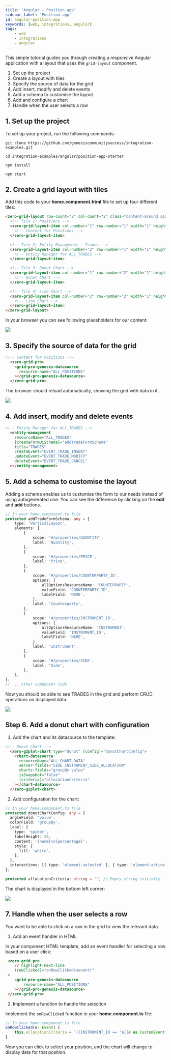```yaml
---
title: 'Angular - Position app'
sidebar_label: 'Position app'
id: angular-position-app
keywords: [web, integrations, angular]
tags:
    - web
    - integrations
    - angular
---
```


This simple tutorial guides you through creating a responsive Angular application with a layout that uses the `grid-layout` component. 

1. Set up the project
2. Create a layout with tiles
3. Specify the source of data for the grid
4. Add insert, modify and delete events
5. Add a schema to customise the layout
6. Add and configure a chart
7. Handle when the user selects a row

## 1. Set up the project
To set up your project, run the following commands:

```shell
git clone https://github.com/genesiscommunitysuccess/integration-examples.git
```
```shell
cd integration-examples/angular/position-app-starter
```
```shell
npm install
```
```shell
npm start
```

## 2. Create a grid layout with tiles
Add this code to your **home.component.html** file to set up four different tiles:

```html title="home.component.html"
<zero-grid-layout row-count="2" col-count="2" class="content-around spacing-4x" >
  <!-- Tile 1: Positions -->
  <zero-grid-layout-item col-number="1" row-number="1" width="1" height="1" style="background-color: grey">
    <!-- Content for Positions -->
  </zero-grid-layout-item>

  <!-- Tile 2: Entity Management - Trades -->
  <zero-grid-layout-item col-number="2" row-number="1" width="1" height="1" style="background-color: darkgrey">
    <!-- Entity Manager for ALL_TRADES -->
  </zero-grid-layout-item>

  <!-- Tile 3: Donut Chart -->
  <zero-grid-layout-item col-number="1" row-number="2" width="1" height="1" style="background-color: lightgrey">
    <!-- Donut Chart -->
  </zero-grid-layout-item>

  <!-- Tile 4: Line Chart -->
  <zero-grid-layout-item col-number="2" row-number="2" width="1" height="1">
    <!-- Line Chart -->
  </zero-grid-layout-item>
</zero-grid-layout>
```

In your browser you can see following placeholders for our content:

![](/img/angular-tutorial-layout.png)

## 3. Specify the source of data for the grid

```html title="home.component.html"
<!-- Content for Positions -->
  <zero-grid-pro>
    <grid-pro-genesis-datasource
      resource-name="ALL_POSITIONS"
    ></grid-pro-genesis-datasource>
  </zero-grid-pro>
```

The browser should reload automatically, showing the grid with data in it.

![](/img/angular-tutorial-grid.png)

## 4. Add insert, modify and delete events

```html title="home.component.html"
<!-- Entity Manager for ALL_TRADES -->
  <entity-management
    resourceName="ALL_TRADES"
    [createFormUiSchema]="addTradeFormSchema"
    title="TRADES"
    createEvent="EVENT_TRADE_INSERT"
    updateEvent="EVENT_TRADE_MODIFY"
    deleteEvent="EVENT_TRADE_CANCEL"
  ></entity-management>
```
## 5. Add a schema to customise the layout
Adding a schema enables us to customise the form to our needs instead of using autogenerated one. You can see the difference by clicking on the **edit** and **add** buttons.

```typescript title="home.component.ts"
// In your home.component.ts file
protected addTradeFormSchema: any = {
    type: 'VerticalLayout',
    elements: [
        {
            scope: '#/properties/QUANTITY',
            label: 'Quantity',
        },
        {
            scope: '#/properties/PRICE',
            label: 'Price',
        },
        {
            scope: '#/properties/COUNTERPARTY_ID',
            options: {
                allOptionsResourceName: 'COUNTERPARTY',
                valueField: 'COUNTERPARTY_ID',
                labelField: 'NAME',
            },
            label: 'Counterparty',
        },
        {
            scope: '#/properties/INSTRUMENT_ID',
            options: {
                allOptionsResourceName: 'INSTRUMENT',
                valueField: 'INSTRUMENT_ID',
                labelField: 'NAME',
            },
            label: 'Instrument',
        },
        {
            scope: '#/properties/SIDE',
            label: 'Side',
        },
    ],
};
// ... other component code
```

Now you should be able to see TRADES in the grid and perform CRUD operations on displayed data.

![](/img/angular-tutorial-entities.png)

## Step 6. Add a donut chart with configuration

1. Add the chart and its datasource to the template:
```html title="home.component.html"
<!-- Donut Chart -->
  <zero-g2plot-chart type="donut" [config]="donutChartConfig">
    <chart-datasource
      resourceName="ALL_CHART_DATA"
      server-fields="SIDE INSTRUMENT_SIDE_ALLOCATION"
      charts-fields="groupBy value"
      isSnapshot="false"
      [criteria]="allocationCriteria"
    ></chart-datasource>
  </zero-g2plot-chart>
```
2. Add configuration for the chart:
```typescript title="home.component.ts"
// In your home.component.ts file
protected donutChartConfig: any = {
  angleField: 'value',
  colorField: 'groupBy',
  label: {
    type: 'spider',
    labelHeight: 28,
    content: '{name}\n{percentage}',
    style: {
      fill: 'white',
    },
  },
  interactions: [{ type: 'element-selected' }, { type: 'element-active' }],
};

protected allocationCriteria: string = ''; // Empty string initially
```
The chart is displayed in the bottom left corner:

![](/img/angular-tutorial-chart.png)

## 7. Handle when the user selects a row 
You want to be able to click on a row in the grid to view the relevant data.

1. Add an event handler in HTML

In your component HTML template, add an event handler for selecting a row based on a user click:

```html title="home.component.html"
 <zero-grid-pro
    // highlight-next-line
    (rowClicked)="onRowClicked($event)"
 >
    <grid-pro-genesis-datasource
        resource-name="ALL_POSITIONS"
    ></grid-pro-genesis-datasource>
 </zero-grid-pro>
```
2. Implement a function to handle the selection

Implement the `onRowClicked` function in your **home.component.ts** file:

```typescript title="home.component.ts"
// In your home.component.ts file
onRowClicked(e: Event) {
    this.allocationCriteria = `((INSTRUMENT_ID == '${(e as CustomEvent).detail.data.INSTRUMENT_ID}'))`;
}
```

Now you can click to select your position, and the chart will change to display data for that position.
